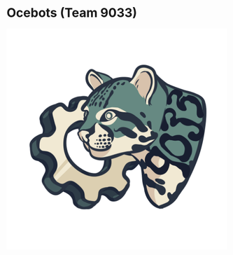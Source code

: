 # Ocebots (Team 9033)

![Logo](https://raw.githubusercontent.com/Ocebots/Logo-23-24/main/ocebot.webp)
